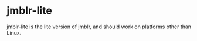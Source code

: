 # jmblr-lite
jmblr-lite is the lite version of jmblr, and should work on platforms other than Linux.
